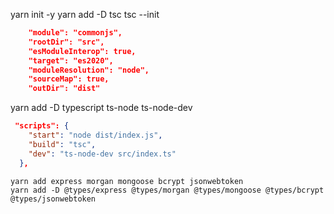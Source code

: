 yarn init -y
yarn add -D tsc
tsc --init

```tsconfig.json
    "module": "commonjs",
    "rootDir": "src",
    "esModuleInterop": true,
    "target": "es2020",
    "moduleResolution": "node",
    "sourceMap": true,
    "outDir": "dist"
```

yarn add -D typescript ts-node ts-node-dev

```package.json
 "scripts": {
    "start": "node dist/index.js",
    "build": "tsc",
    "dev": "ts-node-dev src/index.ts"
  },
```

```
yarn add express morgan mongoose bcrypt jsonwebtoken
yarn add -D @types/express @types/morgan @types/mongoose @types/bcrypt @types/jsonwebtoken
```
